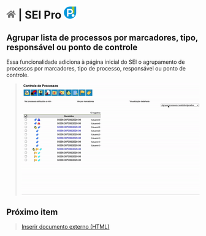 # [![Home](../img/home.png)](../) |  SEI Pro ![Icone](../img/icon-32.png)

## Agrupar lista de processos por marcadores, tipo, responsável ou ponto de controle

Essa funcionalidade adiciona à página inicial do SEI o agrupamento de processos por marcadores, tipo de processo, responsável ou ponto de controle.

> ![Tela 1](../img/tela-agrupamento.gif) 

## Próximo item

> [Inserir documento externo (HTML)](./INSERIRHTML.md)
